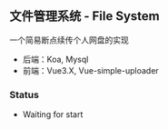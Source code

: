 ## 文件管理系统 - File System

一个简易断点续传个人网盘的实现

- 后端：Koa, Mysql
- 前端：Vue3.X, Vue-simple-uploader

### Status

- Waiting for start
